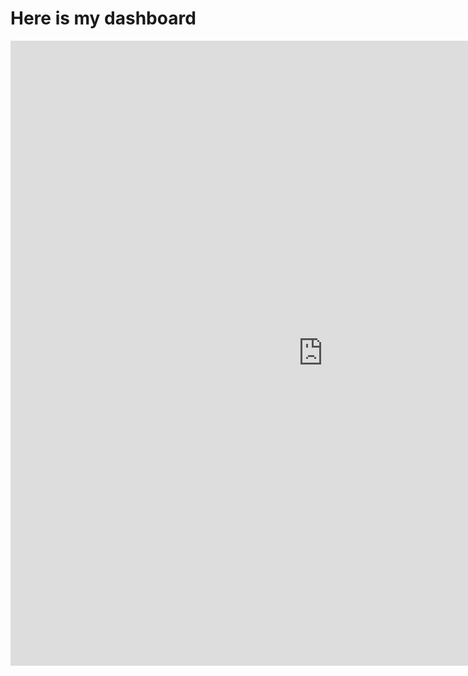 # Here is my dashboard

<iframe width="1000" height="1000" frameborder="0" allowfullscreen src="https://insights.arcgis.com/#/embed/74b78a3374b648629f23f19a8ff70aad"></iframe>

